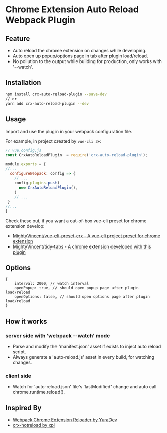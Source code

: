 # Chrome Extension Auto Reload Webpack Plugin

## Feature

- Auto reload the chrome extension on changes while developing.
- Auto open up popup/options page in tab after plugin load/reload.
- No pollution to the output while building for production, only works with '--watch'.

## Installation

```bash
npm install crx-auto-reload-plugin --save-dev
// or
yarn add crx-auto-reload-plugin --dev
```

## Usage

Import and use the plugin in your webpack configuration file.

For example, in project created by `vue-cli 3+`:

```js
// vue.config.js
const CrxAutoReloadPlugin  = require('crx-auto-reload-plugin');

module.exports = {
//...
  configureWebpack: config => {
    // ...
    config.plugins.push(
      new CrxAutoReloadPlugin(),
    )
    // ...
 }
//...
}
```

Check these out, if you want a out-of-box vue-cli preset for chrome extension develop:

- [MightyVincent/vue-cli-preset-crx - A vue-cli project preset for chrome extension](https://github.com/MightyVincent/vue-cli-preset-crx)
- [MightyVincent/tidy-tabs - A chrome extension developed with this plugin](https://github.com/MightyVincent/tidy-tabs)

## Options

```json5
{
    interval: 2000, // watch interval
    openPopup: true, // should open popup page after plugin load/reload
    openOptions: false, // should open options page after plugin load/reload
}
```

## How it works

### server side with 'webpack --watch' mode

- Parse and modify the 'manifest.json' asset if exists to inject auto reload script.
- Always generate a 'auto-reload.js' asset in every build, for watching changes.

### client side

- Watch for 'auto-reload.json' file's 'lastModified' change and auto call chrome.runtime.reload().

## Inspired By

 + [Webpack Chrome Extension Reloader by YuraDev](https://github.com/YuraDev/wcer)
 + [crx-hotreload by xpl](https://github.com/xpl/crx-hotreload)
